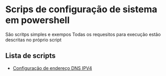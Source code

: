 # Scrips de configuração de sistema em powershell
São scritps simples e exempos
Todas os requesitos para execução estão descritas no próprio script

## Lista de scripts
* [Configuração de endereço DNS IPV4](https://github.com/umjessetavares/powershell/blob/main/ipv4_dns_configuraton.ps1)
